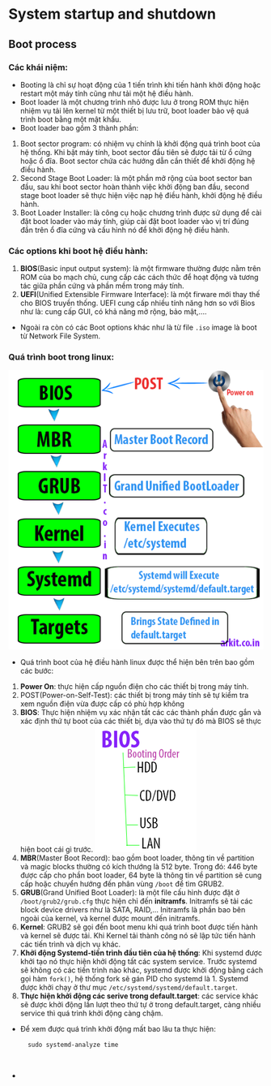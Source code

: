 # System startup and shutdown

## Boot process
### Các khái niệm:
- Booting là chỉ sự hoạt động của 1 tiến trình khi tiến hành khởi động hoặc restart một máy tính cũng như tải một hệ điều hành.
- Boot loader là một chương trình nhỏ được lưu ở trong ROM thực hiện nhiệm vụ tải lên kernel từ một thiết bị lưu trữ, boot loader bảo vệ quá trình boot bằng một mật khẩu.
- Boot loader bao gồm 3 thành phần:
1. Boot sector program: có nhiệm vụ chính là khởi động quá trình boot của hệ thống. Khi bật máy tính, boot sector đầu tiên sẽ được tải từ ổ cứng hoặc ổ đĩa. Boot sector chứa các hướng dẫn cần thiết để khởi động hệ điều hành.
2. Second Stage Boot Loader: là một phần mở rộng của boot sector ban đầu, sau khi boot sector hoàn thành việc khởi động ban đầu, second stage boot loader sẽ thực hiện việc nạp hệ điều hành, khởi động hệ điều hành.
3. Boot Loader Installer: là công cụ hoặc chương trình được sử dụng để cài đặt boot loader vào máy tính, giúp cài đặt boot loader vào vị trí đúng đắn trên ổ đĩa cứng và cấu hình nó để khởi động hệ điều hành.
### Các options khi boot hệ điều hành:
1. **BIOS**(Basic input output system): là một firmware thường được nằm trên ROM của bo mạch chủ, cung cấp các cách thức để hoạt động và tương tác giữa phần cứng và phần mềm trong máy tính.
2. **UEFI**(Unified Extensible Firmware Interface): là một firware mới thay thế cho BIOS truyền thống. UEFI cung cấp nhiều tính năng hơn so với Bios như là: cung cấp GUI, có khả năng mở rộng, bảo mật,....
- Ngoài ra còn có các Boot options khác như là từ file `.iso` image là boot từ Network File System.
### Quá trình boot trong linux:
![](image/Linux-boot-process.png)
- Quá trình boot của hệ điều hành linux được thể hiện bên trên bao gồm các bước:
1. **Power On**: thực hiện cấp nguồn điện cho các thiết bị trong máy tính.
2. POST(Power-on-Self-Test): các thiết bị trong máy tính sẽ tự kiểm tra xem nguồn điện vừa được cấp có phù hợp không
3. **BIOS**: Thực hiện nhiệm vụ xác nhận tất các các thành phần được gắn và xác định thứ tự boot của các thiết bị, dựa vào thứ tự đó mà BIOS sẽ thực hiện boot cái gì trước.
![](image/Boot-Device-Order.png)
4. **MBR**(Master Boot Record): bao gồm boot loader, thông tin về partition và magic blocks  thường có kích thướng là 512 byte. Trong đó: 446 byte được cấp cho phần boot loader, 64 byte là thông tin về partition sẽ cung cấp hoặc chuyển hướng đến phân vùng `/boot` để tìm GRUB2.
5. **GRUB**(Grand Unified Boot Loader): là một file cấu hình được đặt ở `/boot/grub2/grub.cfg` thực hiện chỉ đến **initramfs**. Initramfs sẽ tải các block device drivers như là SATA, RAID,... Initramfs là phần bao bên ngoài của kernel, và kernel được mount đến initramfs.
6. **Kernel**: GRUB2 sẽ gọi đến boot menu khi quá trình boot được tiến hành và kernel sẽ được tải. Khi Kernel tải thành công nó sẽ lập tức tiến hành các tiến trình và dịch vụ khác.
7. **Khởi động Systemd-tiến trình đầu tiên của hệ thống**: Khi systemd được khởi tạo nó thực hiện khởi động tất các system service. Trước systemd sẽ không có các tiến trình nào khác, systemd được khởi động bằng cách gọi hàm `fork()`, hệ thống fork sẽ gán PID cho systemd là 1. Systemd được khởi chạy ở thư mục `/etc/systemd/systemd/default.target`. 
8. **Thực hiện khởi động các serive trong default.target**: các service khác sẽ được khởi động lần lượt theo thứ tự ở trong default.target, càng nhiều service thì quá trình khởi động càng chậm.
- Để xem được quá trình khởi động mất bao lâu ta thực hiện:
  ```
    sudo systemd-analyze time
  ```
  ![]()

- 